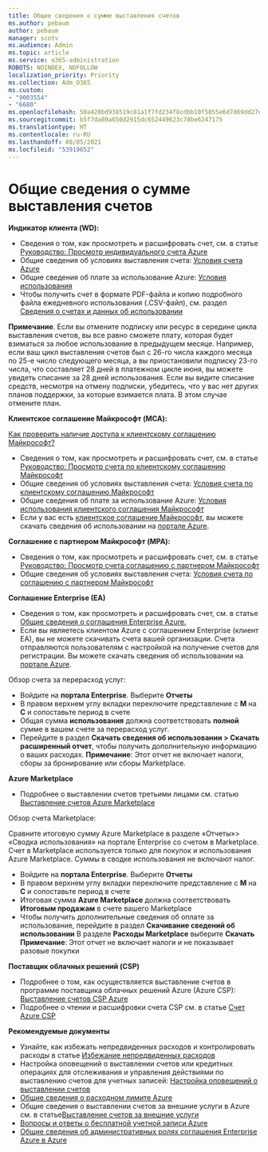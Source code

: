 ```yaml
---
title: Общие сведения о сумме выставления счетов
ms.author: pebaum
author: pebaum
manager: scotv
ms.audience: Admin
ms.topic: article
ms.service: o365-administration
ROBOTS: NOINDEX, NOFOLLOW
localization_priority: Priority
ms.collection: Adm_O365
ms.custom:
- "9003554"
- "6680"
ms.openlocfilehash: 50a420bd938519c81a1f7fd234f8cdbb10f5855e6d7d69dd27e261ebc7e0c091
ms.sourcegitcommit: b5f7da89a650d2915dc652449623c78be6247175
ms.translationtype: HT
ms.contentlocale: ru-RU
ms.lasthandoff: 08/05/2021
ms.locfileid: "53919652"
---
```

# <a name="understand-billing-amount"></a>Общие сведения о сумме выставления счетов

**Индикатор клиента (WD):**

- Сведения о том, как просмотреть и расшифровать счет, см. в статье [Руководство: Просмотр индивидуального счета Azure](https://docs.microsoft.com/azure/cost-management-billing/understand/review-individual-bill?WT.mc_id=Portal-Microsoft_Azure_Support)
- Общие сведения об условиях выставления счета: [Условия счета Azure](https://docs.microsoft.com/azure/cost-management-billing/understand/understand-invoice?WT.mc_id=Portal-Microsoft_Azure_Support)
- Общие сведения об плате за использование Azure: [Условия использования](https://docs.microsoft.com/azure/cost-management-billing/understand/understand-usage?WT.mc_id=Portal-Microsoft_Azure_Support)
- Чтобы получить счет в формате PDF-файла и копию подробного файла ежедневного использования (.CSV-файл), см. раздел [Сведения о счетах и данных об использовании](https://docs.microsoft.com/azure/billing/billing-download-azure-invoice-daily-usage-date?WT.mc_id=Portal-Microsoft_Azure_Support)

**Примечание**. Если вы отмените подписку или ресурс в середине цикла выставления счетов, вы все равно сможете плату, которая будет взиматься за любое использование в предыдущем месяце. Например, если ваш цикл выставления счетов был с 26-го числа каждого месяца по 25-е число следующего месяца, а вы приостановили подписку 23-го числа, что составляет 28 дней в платежном цикле июня, вы можете увидеть списание за 28 дней использования. Если вы видите списание средств, несмотря на отмену подписки, убедитесь, что у вас нет других планов поддержки, за которые взимается плата. В этом случае отмените план.

**Клиентское соглашение Майкрософт (MCA):**

[Как проверить наличие доступа к клиентскому соглашению Майкрософт?](https://docs.microsoft.com/azure/cost-management-billing/manage/download-azure-invoice-daily-usage-date?WT.mc_id=Portal-Microsoft_Azure_Support#check-access-to-a-microsoft-customer-agreement)

- Сведения о том, как просмотреть и расшифровать счет, см. в статье [Руководство: Просмотр счета по клиентскому соглашению Майкрософт](https://docs.microsoft.com/azure/cost-management-billing/understand/review-customer-agreement-bill?WT.mc_id=Portal-Microsoft_Azure_Support)
- Общие сведения об условиях выставления счета: [Условия счета по клиентскому соглашению Майкрософт](https://docs.microsoft.com/azure/cost-management-billing/understand/mca-understand-your-invoice?WT.mc_id=Portal-Microsoft_Azure_Support)
- Общие сведения об плате за использование Azure: [Условия использования клиентского соглашения Майкрософт](https://docs.microsoft.com/azure/cost-management-billing/understand/mca-understand-your-usage?WT.mc_id=Portal-Microsoft_Azure_Support)
- Если у вас есть [клиентское соглашение Майкрософт](https://docs.microsoft.com/azure/cost-management-billing/manage/download-azure-invoice-daily-usage-date?WT.mc_id=Portal-Microsoft_Azure_Support#check-access-to-a-microsoft-customer-agreement), вы можете скачать сведения об использовании на [портале Azure](https://portal.azure.com/).

**Соглашение с партнером Майкрософт (MPA):**

- Сведения о том, как просмотреть и расшифровать счет, см. в статье [Руководство: Просмотр счета соглашению с партнером Майкрософт](https://docs.microsoft.com/azure/cost-management-billing/understand/review-partner-agreement-bill?WT.mc_id=Portal-Microsoft_Azure_Support)
- Общие сведения об условиях выставления счета: [Условия счета по соглашению с партнером Майкрософт](https://docs.microsoft.com/azure/cost-management-billing/understand/mpa-invoice-terms?WT.mc_id=Portal-Microsoft_Azure_Support)

**Соглашение Enterprise (EA)**

- Сведения о том, как просмотреть и расшифровать счет, см. в статье [Общие сведения о соглашения Enterprise Azure.](https://docs.microsoft.com/azure/cost-management-billing/understand/review-enterprise-agreement-bill?WT.mc_id=Portal-Microsoft_Azure_Support)
- Если вы являетесь клиентом Azure с соглашением Enterprise (клиент EA), вы не можете скачивать счета вашей организации. Счета отправляются пользователям с настройкой на получение счетов для регистрации. Вы можете скачать сведения об использовании на [портале Azure](https://portal.azure.com/).

Обзор счета за перерасход услуг:

- Войдите на **портала Enterprise**. Выберите **Отчеты**
- В правом верхнем углу вкладки переключите представление с **M** на **C** и сопоставьте период в счете
- Общая сумма **использования** должна соответствовать **полной** сумме в вашем счете за перерасход услуг.
- Перейдите в раздел **Скачать сведения об использовании > Скачать расширенный отчет**, чтобы получить дополнительную информацию о ваших расходах. **Примечание**: Этот отчет не включает налоги, сборы за бронирование или сборы Marketplace.

**Azure Marketplace**

- Подробнее о выставлении счетов третьими лицами см. статью [Выставление счетов Azure Marketplace](https://docs.microsoft.com/azure/billing/billing-understand-your-azure-marketplace-charges?WT.mc_id=Portal-Microsoft_Azure_Support)

Обзор счета Marketplace:

Сравните итоговую сумму Azure Marketplace в разделе «Отчеты»> «Сводка использования» на портале Enterprise со счетом в Marketplace. Счет в Marketplace используется только для покупок и использования Azure Marketplace. Суммы в сводке использования не включают налог.

- Войдите на **портала Enterprise**. Выберите **Отчеты**
- В правом верхнем углу вкладки переключите представление с **M** на **C** и сопоставьте период в счете
- Итоговая сумма **Azure Marketplace** должна соответствовать **Итоговым продажам** в счете вашего Marketplace
- Чтобы получить дополнительные сведения об оплате за использование, перейдите в раздел **Скачивание сведений об использовании** В разделе **Расходы Marketplace** выберите **Скачать** **Примечание**: Этот отчет не включает налоги и не показывает разовые покупки

**Поставщик облачных решений (CSP)**

- Подробнее о том, как осуществляется выставление счетов в программе поставщика облачных решений Azure (Azure CSP): [Выставление счетов CSP Azure](https://docs.microsoft.com/azure/cloud-solution-provider/billing/azure-csp-billing-overview?WT.mc_id=Portal-Microsoft_Azure_Support)
- Подробнее о чтении и расшифровки счета CSP см. в статье [Счет Azure CSP](https://docs.microsoft.com/azure/cloud-solution-provider/billing/azure-csp-invoice?WT.mc_id=Portal-Microsoft_Azure_Support)

**Рекомендуемые документы**

- Узнайте, как избежать непредвиденных расходов и контролировать расходы в статье [Избежание непредвиденных расходов](https://docs.microsoft.com/azure/cost-management-billing/manage/getting-started?WT.mc_id=Portal-Microsoft_Azure_Support)
- Настройка оповещений о выставлении счетов или кредитных операциях для отслеживания и управления действиями по выставлению счетов для учетных записей: [Настройка оповещений о выставлении счетов](https://docs.microsoft.com/azure/cost-management-billing/costs/cost-mgt-alerts-monitor-usage-spending?WT.mc_id=Portal-Microsoft_Azure_Support)
- [Общие сведения о расходном лимите Azure](https://docs.microsoft.com/azure/cost-management-billing/manage/spending-limit?WT.mc_id=Portal-Microsoft_Azure_Support)
- Общие сведения о выставлении счетов за внешние услуги в Azure см. в статье[Выставление счетов за внешние услуги](https://docs.microsoft.com/azure/cost-management-billing/understand/understand-azure-marketplace-charges?WT.mc_id=Portal-Microsoft_Azure_Support)
- [Вопросы и ответы о бесплатной учетной записи Azure](https://azure.microsoft.com/free/free-account-faq/)
- [Общие сведения об административных ролях соглашения Enterprise Azure в Azure](https://docs.microsoft.com/azure/cost-management-billing/manage/understand-ea-roles?WT.mc_id=Portal-Microsoft_Azure_Support)